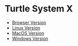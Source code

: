 # Turtle System X

- [Browser Version](tsx-browser.zip)
- [Linux Version](tsx-linux.zip)
- [MacOS Version](tsx-macos.zip)
- [Windows Version](tsx-windows.zip)
